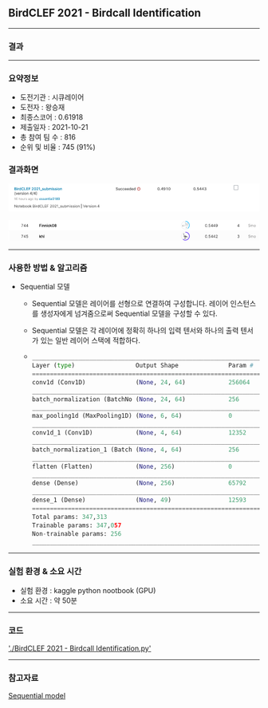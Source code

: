 ## BirdCLEF 2021 - Birdcall Identification

------------

### 결과

----------------

### 요약정보

* 도전기관 : 시큐레이어
* 도전자 : 왕승재
* 최종스코어 : 0.61918
* 제출일자 : 2021-10-21
* 총 참여 팀 수 : 816
* 순위 및 비율 : 745 (91%)

### 결과화면

![결과](screanshot/score.png)

![결과](screanshot/leaderboard.png)

----------

### 사용한 방법 & 알고리즘

* Sequential 모델

  * Sequential 모델은 레이어를 선형으로 연결하여 구성합니다. 레이어 인스턴스를 생성자에게 넘겨줌으로써 Sequential 모델을 구성할 수 있다.

  * Sequential 모델은 각 레이어에 정확히 하나의 입력 텐서와 하나의 출력 텐서가 있는 일반 레이어 스택에 적합하다.

  * ```python
    _________________________________________________________________
    Layer (type)                 Output Shape              Param #   
    =================================================================
    conv1d (Conv1D)              (None, 24, 64)            256064    
    _________________________________________________________________
    batch_normalization (BatchNo (None, 24, 64)            256       
    _________________________________________________________________
    max_pooling1d (MaxPooling1D) (None, 6, 64)             0         
    _________________________________________________________________
    conv1d_1 (Conv1D)            (None, 4, 64)             12352     
    _________________________________________________________________
    batch_normalization_1 (Batch (None, 4, 64)             256       
    _________________________________________________________________
    flatten (Flatten)            (None, 256)               0         
    _________________________________________________________________
    dense (Dense)                (None, 256)               65792     
    _________________________________________________________________
    dense_1 (Dense)              (None, 49)                12593     
    =================================================================
    Total params: 347,313
    Trainable params: 347,057
    Non-trainable params: 256
    _________________________________________________________________
    ```

-------------

### 실험 환경 & 소요 시간

* 실험 환경 : kaggle python nootbook (GPU)
* 소요 시간 : 약 50분

-----------

### 코드

['./BirdCLEF 2021 - Birdcall Identification.py'](https://github.com/essential2189/AI_Competitions_2/blob/main/kaggle/BirdCLEF%202021%20-%20Birdcall%20Identification/BirdCLEF%202021%20-%20Birdcall%20Identification.py)

-----------

### 참고자료

[Sequential model](https://keras.io/guides/sequential_model/)

